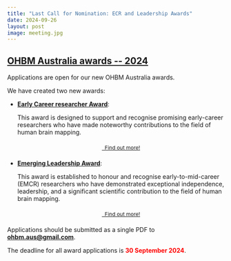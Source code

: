 ```yaml
---
title: "Last Call for Nomination: ECR and Leadership Awards"
date: 2024-09-26
layout: post
image: meeting.jpg
---
```


## [**OHBM Australia awards -- 2024**](/awards)

Applications are open for our new OHBM Australia awards. 

We have created two new awards:

- [**Early Career researcher Award**](/posts/2024-early-career-researcher-award/):

  This award is designed to support and recognise promising early-career researchers who have made noteworthy contributions to the field of human brain mapping.

  <div style="text-align: center; margin: 20px; font-size: 12px;">
      <a href="/posts/2024-early-career-researcher-award/" class="btn btn-primary page-scroll">
          <i class="fa-solid fa-award"></i>
          &nbsp; Find out more!
      </a>
  </div>

- [**Emerging Leadership Award**](/posts/2024-emerging-leadership-award/):

  This award is established to honour and recognise early-to-mid-career (EMCR) researchers who have demonstrated exceptional independence, leadership, and a significant scientific contribution to the field of human brain mapping.

  <div style="text-align: center; margin: 20px; font-size: 12px;">
      <a href="/posts/2024-emerging-leadership-award/" class="btn btn-primary page-scroll">
          <i class="fa-solid fa-award"></i>
          &nbsp; Find out more!
      </a>
  </div>


Applications should be submitted as a single PDF to [**ohbm.aus@gmail.com**](mailto:ohbm.aus@gmail.com).

The deadline for all award applications is <span style="color: red;">**30 September 2024**</span>.
